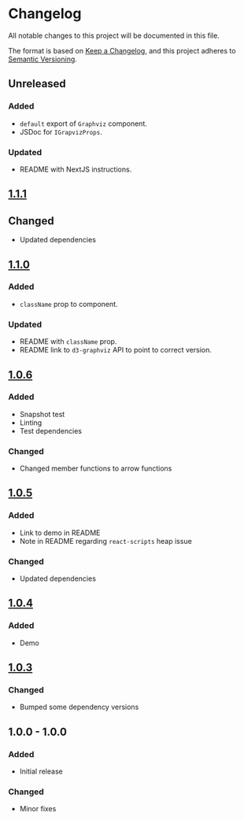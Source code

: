 # Changelog
All notable changes to this project will be documented in this file.

The format is based on [Keep a Changelog](https://keepachangelog.com/en/1.0.0/),
and this project adheres to [Semantic Versioning](https://semver.org/spec/v2.0.0.html).

## Unreleased
### Added
- `default` export of `Graphviz` component.
- JSDoc for `IGrapvizProps`.

### Updated
- README with NextJS instructions.

## [1.1.1]
## Changed
- Updated dependencies

## [1.1.0]
### Added
- `className` prop to component.

### Updated
- README with `className` prop.
- README link to `d3-graphviz` API to point to correct version.

## [1.0.6]
### Added
- Snapshot test
- Linting
- Test dependencies

### Changed
- Changed member functions to arrow functions

## [1.0.5]
### Added
- Link to demo in README
- Note in README regarding `react-scripts` heap issue
  
### Changed
- Updated dependencies

## [1.0.4]
### Added
- Demo

## [1.0.3]
### Changed
- Bumped some dependency versions
  
## 1.0.0 - 1.0.0
### Added
- Initial release

### Changed
- Minor fixes

[1.1.1]: https://github.com/DomParfitt/graphviz-react/compare/v1.1.0...v1.1.1
[1.1.0]: https://github.com/DomParfitt/graphviz-react/compare/v1.0.5...v1.1.0
[1.0.6]: https://github.com/DomParfitt/graphviz-react/compare/v1.0.5...v1.0.6
[1.0.5]: https://github.com/DomParfitt/graphviz-react/compare/v1.0.4...v1.0.5
[1.0.4]: https://github.com/DomParfitt/graphviz-react/compare/v1.0.3...v1.0.4
[1.0.3]: https://github.com/DomParfitt/graphviz-react/compare/v1.0.2...v1.0.3
[1.0.2]: https://github.com/DomParfitt/graphviz-react/compare/v1.0.1...v1.0.2
[1.0.1]: https://github.com/DomParfitt/graphviz-react/compare/v1.0.0...v1.0.1
